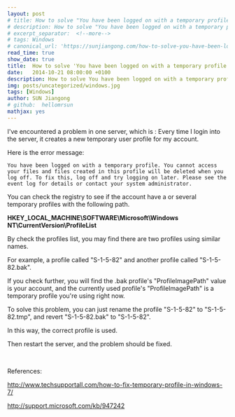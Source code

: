 ```yaml
---
layout: post
# title: How to solve "You have been logged on with a temporary profile" error in Windows
# description: How to solve "You have been logged on with a temporary profile" error in Windows
# excerpt_separator:  <!--more-->
# tags: Windows
# canonical_url: 'https://sunjiangong.com/how-to-solve-you-have-been-logged-on-with-a-temporary-profile-error-in-windows/'
read_time: true
show_date: true
title:  How to solve 'You have been logged on with a temporary profile error' in Windows?
date:   2014-10-21 08:00:00 +0100
description: How to solve You have been logged on with a temporary profile error in Windows
img: posts/uncategorized/windows.jpg 
tags: [Windows]
author: SUN Jiangong
# github:  hellomrsun
mathjax: yes
---
```



I've encountered a problem in one server, which is : Every time I login into the server, it creates a new temporary user profile for my account.


Here is the error message:

```batch
You have been logged on with a temporary profile. You cannot access your files and files created in this profile will be deleted when you log off. To fix this, log off and try logging on later. Please see the event log for details or contact your system administrator.
```

<!--more-->

You can check the registry to see if the account have a or several temporary profiles with the following path.

**HKEY_LOCAL_MACHINE\SOFTWARE\Microsoft\Windows NT\CurrentVersion\ProfileList**

By check the profiles list, you may find there are two profiles using similar names.

For example, a profile called "S-1-5-82" and another profile called "S-1-5-82.bak".

If you check further, you will find the .bak profile's "ProfileImagePath" value is your account, and the currently used profile's "ProfileImagePath" is a temporary profile you're using right now.


To solve this problem, you can just rename the profile "S-1-5-82" to "S-1-5-82.tmp", and revert "S-1-5-82.bak" to "S-1-5-82".

In this way, the correct profile is used. 

Then restart the server, and the problem should be fixed.


<br/>

References:

http://www.techsupportall.com/how-to-fix-temporary-profile-in-windows-7/

http://support.microsoft.com/kb/947242
